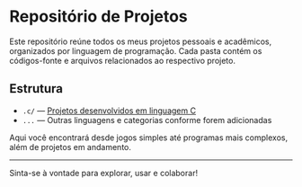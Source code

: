 # Repositório de Projetos

Este repositório reúne todos os meus projetos pessoais e acadêmicos, organizados por linguagem de programação. Cada pasta contém os códigos-fonte e arquivos relacionados ao respectivo projeto.

## Estrutura

- `.c/` — [Projetos desenvolvidos em linguagem C]()
- `...` — Outras linguagens e categorias conforme forem adicionadas

Aqui você encontrará desde jogos simples até programas mais complexos, além de projetos em andamento.

---

Sinta-se à vontade para explorar, usar e colaborar!

